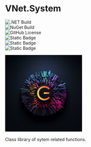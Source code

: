 # VNet.System

![.NET Build](https://github.com/PrimeEagle/VNet.System/actions/workflows/build-dotnet.yml/badge.svg)<br>
![NuGet Build](https://github.com/PrimeEagle/VNet.System/actions/workflows/create-nuget.yml/badge.svg)<br>
![GitHub License](https://img.shields.io/github/license/PrimeEagle/PowerShell-eXtreme-Directory)<br>
![Static Badge](https://img.shields.io/badge/.NET-8.0-blue)<br>
![Static Badge](https://img.shields.io/badge/Latest_Release-v1.0.0-green)<br>
![Static Badge](https://img.shields.io/badge/NuGet_Package-v1.0.0-green)

<img src="https://github.com/PrimeEagle/VNet.System/blob/main/vnet.system.png?raw=true" width="250" />

Class library of sytem related functions.
